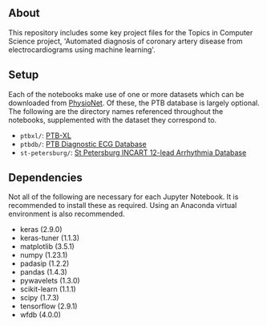 ## About
This repository includes some key project files for the Topics in Computer Science project, 'Automated diagnosis of coronary artery disease from electrocardiograms using machine learning'.


## Setup
Each of the notebooks make use of one or more datasets which can be downloaded from [PhysioNet](https://physionet.org/). Of these, the PTB database is largely optional. The following are the directory names referenced throughout the notebooks, supplemented with the dataset they correspond to.

- `ptbxl/`: [PTB-XL](https://physionet.org/content/ptb-xl/1.0.1/)
- `ptbdb/`: [PTB Diagnostic ECG Database](https://physionet.org/content/ptbdb/1.0.0/)
- `st-petersburg/`: [St Petersburg INCART 12-lead Arrhythmia Database](https://physionet.org/content/incartdb/1.0.0/)


## Dependencies
Not all of the following are necessary for each Jupyter Notebook. It is recommended to install these as required. Using an Anaconda virtual environment is also recommended.

- keras (2.9.0)
- keras-tuner (1.1.3)
- matplotlib (3.5.1)
- numpy (1.23.1)
- padasip (1.2.2)
- pandas (1.4.3)
- pywavelets (1.3.0)
- scikit-learn (1.1.1) 
- scipy (1.7.3)
- tensorflow (2.9.1)
- wfdb (4.0.0)